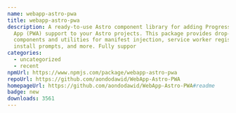```yaml
---
name: webapp-astro-pwa
title: webapp-astro-pwa
description: A ready-to-use Astro component library for adding Progressive Web
  App (PWA) support to your Astro projects. This package provides drop-in
  components and utilities for manifest injection, service worker registration,
  install prompts, and more. Fully suppor
categories:
  - uncategorized
  - recent
npmUrl: https://www.npmjs.com/package/webapp-astro-pwa
repoUrl: https://github.com/aondodawid/WebApp-Astro-PWA
homepageUrl: https://github.com/aondodawid/WebApp-Astro-PWA#readme
badge: new
downloads: 3561
---
```

